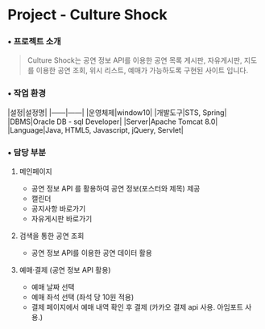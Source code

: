 # Project - Culture Shock

### • 프로젝트 소개
> Culture Shock는 공연 정보 API를 이용한 공연 목록 게시판, 자유게시판, 
> 지도를 이용한 공연 조회, 위시 리스트, 예매가 가능하도록 구현된 사이트 입니다.

### • 작업 환경
|설정|설정명|
|——|——|
|운영체제|window10|
|개발도구|STS, Spring|
|DBMS|Oracle DB - sql Developer|
|Server|Apache Tomcat 8.0|
|Language|Java, HTML5, Javascript, jQuery, Servlet|



### • 담당 부분
1. 메인페이지
   * 공연 정보 API 를 활용하여 공연 정보(포스터와 제목) 제공
   * 캘린더
   * 공지사항 바로가기
   * 자유게시판 바로가기
  
2. 검색을 통한 공연 조회
   * 공연 정보 API를 이용한 공연 데이터 활용

3. 예매·결제 (공연 정보 API 활용)
   * 예매 날짜 선택
   * 예매 좌석 선택 (좌석 당 10원 적용)
   * 결제 페이지에서 예매 내역 확인 후 결제 (카카오 결제 api 사용. 아임포트 사용.)
